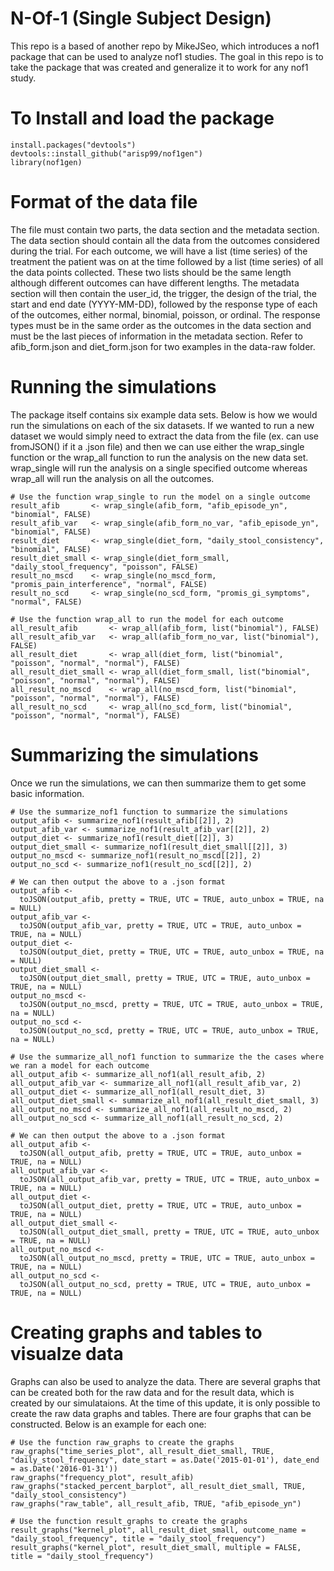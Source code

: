# N-Of-1 (Single Subject Design)

This repo is a based of another repo by MikeJSeo, which introduces a nof1 package that can be used to analyze nof1 studies. The goal in this repo is to take the package that was created and generalize it to work for any nof1 study.

# To Install and load the package

```{r}
install.packages("devtools")
devtools::install_github("arisp99/nof1gen")
library(nof1gen)
```

# Format of the data file

The file must contain two parts, the data section and the metadata section. The data section should contain all the data from the outcomes considered during the trial. For each outcome, we will have a list (time series) of the treatment the patient was on at the time followed by a list (time series) of all the data points collected. These two lists should be the same length although different outcomes can have different lengths. The metadata section will then contain the  user_id, the trigger, the design of the trial, the start and end  date (YYYY-MM-DD), followed by the response type of each of the outcomes, either normal, binomial, poisson, or ordinal. The response types must be in the same order as the outcomes in the data section and must be the last pieces of information in the metadata section. Refer to afib_form.json and diet_form.json for two examples in the data-raw folder.

# Running the simulations

The package itself contains six example data sets. Below is how we would run the simulations on each of the six datasets. If we wanted to run a new dataset we would simply need to extract the data from the file (ex. can use fromJSON() if it a .json file) and then we can use either the wrap_single function or the wrap_all function to run the analysis on the new data set. wrap_single will run the analysis on a single specified outcome whereas wrap_all will run the analysis on all the outcomes.

```{r}
# Use the function wrap_single to run the model on a single outcome
result_afib       <- wrap_single(afib_form, "afib_episode_yn", "binomial", FALSE)
result_afib_var   <- wrap_single(afib_form_no_var, "afib_episode_yn", "binomial", FALSE)
result_diet       <- wrap_single(diet_form, "daily_stool_consistency", "binomial", FALSE)
result_diet_small <- wrap_single(diet_form_small, "daily_stool_frequency", "poisson", FALSE)
result_no_mscd    <- wrap_single(no_mscd_form, "promis_pain_interference", "normal", FALSE)
result_no_scd     <- wrap_single(no_scd_form, "promis_gi_symptoms", "normal", FALSE)

# Use the function wrap_all to run the model for each outcome
all_result_afib       <- wrap_all(afib_form, list("binomial"), FALSE)
all_result_afib_var   <- wrap_all(afib_form_no_var, list("binomial"), FALSE)
all_result_diet       <- wrap_all(diet_form, list("binomial", "poisson", "normal", "normal"), FALSE)
all_result_diet_small <- wrap_all(diet_form_small, list("binomial", "poisson", "normal", "normal"), FALSE)
all_result_no_mscd    <- wrap_all(no_mscd_form, list("binomial", "poisson", "normal", "normal"), FALSE)
all_result_no_scd     <- wrap_all(no_scd_form, list("binomial", "poisson", "normal", "normal"), FALSE)
```

# Summarizing the simulations

Once we run the simulations, we can then summarize them to get some basic information.

```{r}
# Use the summarize_nof1 function to summarize the simulations
output_afib <- summarize_nof1(result_afib[[2]], 2)
output_afib_var <- summarize_nof1(result_afib_var[[2]], 2)
output_diet <- summarize_nof1(result_diet[[2]], 3)
output_diet_small <- summarize_nof1(result_diet_small[[2]], 3)
output_no_mscd <- summarize_nof1(result_no_mscd[[2]], 2)
output_no_scd <- summarize_nof1(result_no_scd[[2]], 2)

# We can then output the above to a .json format
output_afib <-
  toJSON(output_afib, pretty = TRUE, UTC = TRUE, auto_unbox = TRUE, na = NULL)
output_afib_var <-
  toJSON(output_afib_var, pretty = TRUE, UTC = TRUE, auto_unbox = TRUE, na = NULL)
output_diet <-
  toJSON(output_diet, pretty = TRUE, UTC = TRUE, auto_unbox = TRUE, na = NULL)
output_diet_small <-
  toJSON(output_diet_small, pretty = TRUE, UTC = TRUE, auto_unbox = TRUE, na = NULL)
output_no_mscd <-
  toJSON(output_no_mscd, pretty = TRUE, UTC = TRUE, auto_unbox = TRUE, na = NULL)
output_no_scd <-
  toJSON(output_no_scd, pretty = TRUE, UTC = TRUE, auto_unbox = TRUE, na = NULL)

# Use the summarize_all_nof1 function to summarize the the cases where we ran a model for each outcome
all_output_afib <- summarize_all_nof1(all_result_afib, 2)
all_output_afib_var <- summarize_all_nof1(all_result_afib_var, 2)
all_output_diet <- summarize_all_nof1(all_result_diet, 3)
all_output_diet_small <- summarize_all_nof1(all_result_diet_small, 3)
all_output_no_mscd <- summarize_all_nof1(all_result_no_mscd, 2)
all_output_no_scd <- summarize_all_nof1(all_result_no_scd, 2)

# We can then output the above to a .json format
all_output_afib <-
  toJSON(all_output_afib, pretty = TRUE, UTC = TRUE, auto_unbox = TRUE, na = NULL)
all_output_afib_var <-
  toJSON(all_output_afib_var, pretty = TRUE, UTC = TRUE, auto_unbox = TRUE, na = NULL)
all_output_diet <-
  toJSON(all_output_diet, pretty = TRUE, UTC = TRUE, auto_unbox = TRUE, na = NULL)
all_output_diet_small <-
  toJSON(all_output_diet_small, pretty = TRUE, UTC = TRUE, auto_unbox = TRUE, na = NULL)
all_output_no_mscd <-
  toJSON(all_output_no_mscd, pretty = TRUE, UTC = TRUE, auto_unbox = TRUE, na = NULL)
all_output_no_scd <-
  toJSON(all_output_no_scd, pretty = TRUE, UTC = TRUE, auto_unbox = TRUE, na = NULL)
```

# Creating graphs and tables to visualze data

Graphs can also be used to analyze the data. There are several graphs that can be created both for the raw data and for the result data, which is created by our simulataions. At the time of this update, it is only possible to create the raw data graphs and tables. There are four graphs that can be constructed. Below is an example for each one:

```{r}
# Use the function raw_graphs to create the graphs
raw_graphs("time_series_plot", all_result_diet_small, TRUE, "daily_stool_frequency", date_start = as.Date('2015-01-01'), date_end = as.Date('2016-01-31'))
raw_graphs("frequency_plot", result_afib)
raw_graphs("stacked_percent_barplot", all_result_diet_small, TRUE, "daily_stool_consistency")
raw_graphs("raw_table", all_result_afib, TRUE, "afib_episode_yn")

# Use the function result_graphs to create the graphs
result_graphs("kernel_plot", all_result_diet_small, outcome_name = "daily_stool_frequency", title = "daily_stool_frequency")
result_graphs("kernel_plot", result_diet_small, multiple = FALSE, title = "daily_stool_frequency")
```

